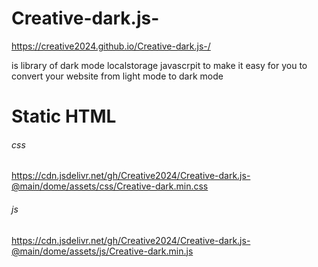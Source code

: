 # Creative-dark.js-
https://creative2024.github.io/Creative-dark.js-/
 
 is library of dark mode localstorage javascrpit to make it easy for you to convert your website from light mode to dark mode

# Static HTML

###### css

https://cdn.jsdelivr.net/gh/Creative2024/Creative-dark.js-@main/dome/assets/css/Creative-dark.min.css

###### js

https://cdn.jsdelivr.net/gh/Creative2024/Creative-dark.js-@main/dome/assets/js/Creative-dark.min.js
